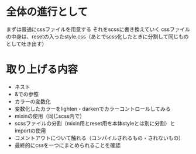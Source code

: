 # 全体の進行として

まずは普通にcssファイルを用意する
それをscssに書き換えていく
cssファイルの中身は、resetの入ったstyle.css（あとでscss化したときに分割して同じものとして吐き出す）


# 取り上げる内容

- ネスト
- &での参照
- カラーの変数化
- 変数化したカラーをlighten・darkenでカラーコントロールしてみる
- mixinの使用（同じscss内で）
- scssファイルの分割（mixin用とreset用を本体styleとは別に分割）とimportの使用
- コメントアウトについて触れる（コンパイルされるもの・されないもの）
- 最終的にcssを一つにまとめられることを確認


